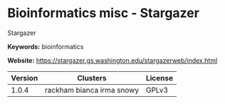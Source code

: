 # Bioinformatics misc - Stargazer

Stargazer

**Keywords:** bioinformatics

**Website:** <https://stargazer.gs.washington.edu/stargazerweb/index.html>

| Version | Clusters | License |
| ------- | -------- | ------- |
| 1.0.4 | rackham bianca irma snowy | GPLv3 |
